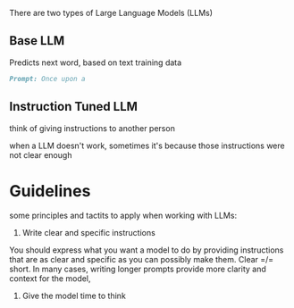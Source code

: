 There are two types of Large Language Models (LLMs)

## Base LLM
Predicts next word, based on text training data

```md
Prompt: Once upon a
```



## Instruction Tuned LLM

think of giving instructions to another person

when a LLM doesn't work, sometimes it's because those instructions were not clear enough

# Guidelines

some principles and tactits to apply when working with LLMs:
1. Write clear and specific instructions

You should express  what you want a model to do by providing instructions that are as clear and specific as you can possibly make them. Clear =/= short. In many cases, writing longer prompts provide more clarity and context for the model,

1. Give the model time to think
